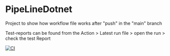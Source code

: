 # PipeLineDotnet
Project to show how workflow file works after "push" in the "main" branch

Test-reports can be found from the Action > Latest run file > open the run > check the test Report 

[![CI](https://github.com/qwertycod/PipeLineDotnet/actions/workflows/build-and-test.yml/badge.svg)](https://github.com/qwertycod/PipeLineDotnet/actions/workflows/build-and-test.yml)
